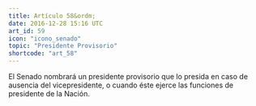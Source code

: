 ```yaml
---
title: Artículo 58&ordm;
date: 2016-12-28 15:16 UTC
art_id: 59
icon: "icono_senado"
topic: "Presidente Provisorio"
shortcode: "art_58"
---
```

El Senado nombrará un presidente provisorio que lo presida en caso de ausencia del vicepresidente, o cuando éste ejerce las funciones de presidente de la Nación.

